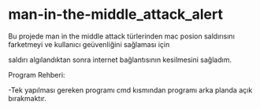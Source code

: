 # man-in-the-middle_attack_alert

Bu projede man in the middle attack türlerinden mac posion saldırısını farketmeyi ve kullanıcı geüvenliğini sağlaması için 

saldırı algılandıktan sonra internet bağlantısının kesilmesini sağladım.

Program Rehberi:

-Tek yapılması gereken programı cmd kısmından programı arka planda açık bırakmaktır.
